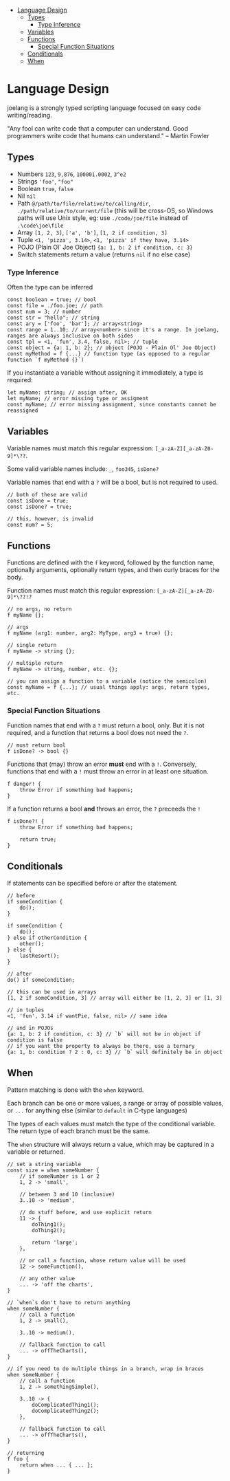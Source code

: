 - [Language Design](#language-design)
	- [Types](#types)
		- [Type Inference](#type-inference)
	- [Variables](#variables)
	- [Functions](#functions)
		- [Special Function Situations](#special-function-situations)
	- [Conditionals](#conditionals)
	- [When](#when)

# Language Design

joelang is a strongly typed scripting language focused on easy code writing/reading.

"Any fool can write code that a computer can understand. Good programmers write code that humans can understand." – Martin Fowler

## Types

- Numbers `123`, `9,876`, `100001.0002`, `3^e2`
- Strings `'foo'`, `"foo"`
- Boolean `true`, `false`
- Nil `nil`
- Path `@/path/to/file/relative/to/calling/dir`, `./path/relative/to/current/file` (this will be cross-OS, so Windows paths will use Unix style, eg: use `./code/joe/file` instead of `.\code\joe\file`
- Array `[1, 2, 3]`, `['a', 'b']`, `[1, 2 if condition, 3]`
- Tuple `<1, 'pizza', 3.14>`, `<1, 'pizza' if they have, 3.14>`
- POJO (Plain Ol' Joe Object) `{a: 1, b: 2 if condition, c: 3}`
- Switch statements return a value (returns `nil` if no else case)

### Type Inference

Often the type can be inferred

```
const boolean = true; // bool
const file = ./foo.joe; // path
const num = 3; // number
const str = "hello"; // string
const ary = ['foo', 'bar']; // array<string>
const range = 1..10; // array<number> since it's a range. In joelang, ranges are always inclusive on both sides
const tpl = <1, 'fun', 3.4, false, nil>; // tuple
const object = {a: 1, b: 2}; // object (POJO - Plain Ol' Joe Object)
const myMethod = f {...} // function type (as opposed to a regular function `f myMethod {}`)
```

If you instantiate a variable without assigning it immediately, a type is required:

```
let myName: string; // assign after, OK
let myName; // error missing type or assigment
const myName; // error missing assignment, since constants cannot be reassigned
```

## Variables

Variable names must match this regular expression: `[_a-zA-Z][_a-zA-Z0-9]*\??`.

Some valid variable names include:
`_`, `foo345`, `isDone?`

Variable names that end with a `?` will be a bool, but is not required to used.

```
// both of these are valid
const isDone = true;
const isDone? = true;

// this, however, is invalid
const num? = 5;
```

## Functions

Functions are defined with the `f` keyword, followed by the function name, optionally arguments, optionally return types, and then curly braces for the body.

Function names must match this regular expression: `[_a-zA-Z][_a-zA-Z0-9]*\??!?`

```
// no args, no return
f myName {};

// args
f myName (arg1: number, arg2: MyType, arg3 = true) {};

// single return
f myName -> string {};

// multiple return
f myName -> string, number, etc. {};

// you can assign a function to a variable (notice the semicolon)
const myName = f {...}; // usual things apply: args, return types, etc.
```

### Special Function Situations

Function names that end with a `?` must return a bool, only. But it is not required, and a function that returns a bool does not need the `?`.

```
// must return bool
f isDone? -> bool {}
```

Functions that (may) throw an error **must** end with a `!`. Conversely, functions that end with a `!` must throw an error in at least one situation.

```
f danger! {
	throw Error if something bad happens;
}
```

If a function returns a bool **and** throws an error, the `?` preceeds the `!`

```
f isDone?! {
	throw Error if something bad happens;

	return true;
}
```

## Conditionals

If statements can be specified before or after the statement.

```
// before
if someCondition {
	do();
}

if someCondition {
	do();
} else if otherCondition {
	other();
} else {
	lastResort();
}

// after
do() if someCondition;

// this can be used in arrays
[1, 2 if someCondition, 3] // array will either be [1, 2, 3] or [1, 3]

// in tuples
<1, 'fun', 3.14 if wantPie, false, nil> // same idea

// and in POJOs
{a: 1, b: 2 if condition, c: 3} // `b` will not be in object if condition is false
// if you want the property to always be there, use a ternary
{a: 1, b: condition ? 2 : 0, c: 3} // `b` will definitely be in object
```

## When

Pattern matching is done with the `when` keyword.

Each branch can be one or more values, a range or array of possible values, or `...` for anything else (similar to `default` in C-type languages)

The types of each values must match the type of the conditional variable.
The return type of each branch must be the same.

The `when` structure will always return a value, which may be captured in a variable or returned.

```
// set a string variable
const size = when someNumber {
	// if someNumber is 1 or 2
	1, 2 -> 'small',

	// between 3 and 10 (inclusive)
	3..10 -> 'medium',

	// do stuff before, and use explicit return
	11 -> {
		doThing1();
		doThing2();

		return 'large';
	},

	// or call a function, whose return value will be used
	12 -> someFunction(),

	// any other value
	... -> 'off the charts',
}

// `when`s don't have to return anything
when someNumber {
	// call a function
	1, 2 -> small(),

	3..10 -> medium(),

	// fallback function to call
	... -> offTheCharts(),
}

// if you need to do multiple things in a branch, wrap in braces
when someNumber {
	// call a function
	1, 2 -> somethingSimple(),

	3..10 -> {
		doComplicatedThing1();
		doComplicatedThing2();
	},

	// fallback function to call
	... -> offTheCharts(),
}

// returning
f foo {
	return when ... { ... };
}
```

